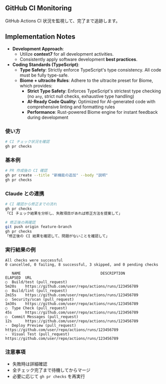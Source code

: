 ## GitHub CI Monitoring

GitHub Actions CI 状況を監視して、完了まで追跡します。

## Implementation Notes

- **Development Approach**:
    - Utilize **context7** for all development activities.
    - Consistently apply software development **best practices**.
- **Coding Standards (TypeScript)**:
    - **Type Safety**: Strictly enforce TypeScript's type consistency. All code
      must be fully type-safe.
    - **Biome + ultracite Rules**: Adhere to the ultracite preset for Biome, which provides:
      - **Strict Type Safety**: Enforces TypeScript's strictest type checking (no `any`, strict null checks, exhaustive type handling)
      - **AI-Ready Code Quality**: Optimized for AI-generated code with comprehensive linting and formatting rules
      - **Performance**: Rust-powered Biome engine for instant feedback during development

### 使い方

```bash
# CI チェック状況を確認
gh pr checks
```

### 基本例

```bash
# PR 作成後の CI 確認
gh pr create --title "新機能の追加" --body "説明"
gh pr checks
```

### Claude との連携

```bash
# CI 確認から修正までの流れ
gh pr checks
「CI チェック結果を分析し、失敗項目があれば修正方法を提案して」

# 修正後の再確認
git push origin feature-branch
gh pr checks
「修正後の CI 結果を確認して、問題がないことを確認して」
```

### 実行結果の例

```text
All checks were successful
0 cancelled, 0 failing, 8 successful, 3 skipped, and 0 pending checks

   NAME                                    DESCRIPTION                ELAPSED  URL
○  Build/test (pull_request)                                          5m20s    https://github.com/user/repo/actions/runs/123456789
○  Build/lint (pull_request)                                          2m15s    https://github.com/user/repo/actions/runs/123456789
○  Security/scan (pull_request)                                       1m30s    https://github.com/user/repo/actions/runs/123456789
○  Type Check (pull_request)                                          45s      https://github.com/user/repo/actions/runs/123456789
○  Commit Messages (pull_request)                                     12s      https://github.com/user/repo/actions/runs/123456789
-  Deploy Preview (pull_request)                                               https://github.com/user/repo/actions/runs/123456789
-  Visual Test (pull_request)                                                  https://github.com/user/repo/actions/runs/123456789
```

### 注意事項

- 失敗時は詳細確認
- 全チェック完了まで待機してからマージ
- 必要に応じて `gh pr checks` を再実行
